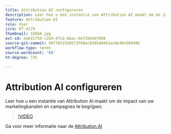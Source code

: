 ```yaml
---
title: Attribution AI configureren
description: Leer hoe u een instantie van Attribution AI maakt om de impact van uw marketingkanalen en campagnes te begrijpen.
feature: Attribution AI
role: User
jira: KT-4174
thumbnail: 32668.jpg
exl-id: ea64175d-c2b4-4fcb-bbac-9ef30416f868
source-git-commit: 90f7621536573f60ac6585404b1ac0e49cb08496
workflow-type: tm+mt
source-wordcount: '60'
ht-degree: 73%

---
```


# Attribution AI configureren

Leer hoe u een instantie van Attribution AI maakt om de impact van uw marketingkanalen en campagnes te begrijpen.

>[!VIDEO](https://video.tv.adobe.com/v/32668?quality=12&learn=on)

Ga voor meer informatie naar de [Attribution AI](https://experienceleague.adobe.com/docs/experience-platform/intelligent-services/attribution-ai/overview.html)
